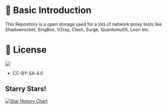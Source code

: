 # 📝 Basic Introduction
This Repository is a open storage used for a lots of network proxy tools like Shadowrocket, SingBox, V2ray, Clash, Surge, QuantumultX, Loon etc.
# 🔰 License
[![](https://licensebuttons.net/l/by-sa/4.0/88x31.png)](https://creativecommons.org/licenses/by-sa/4.0/deed.en)
* CC-BY-SA-4.0


## Starry Stars!
<a href="https://star-history.com/#eslco/base&Timeline">
 <picture>
   <source media="(prefers-color-scheme: dark)" srcset="https://api.star-history.com/svg?repos=eslco/base&type=Timeline&theme=dark" />
   <source media="(prefers-color-scheme: light)" srcset="https://api.star-history.com/svg?repos=eslco/base&type=Timeline" />
   <img alt="Star History Chart" src="https://api.star-history.com/svg?repos=eslco/base&type=Timeline" />
 </picture>
</a>
